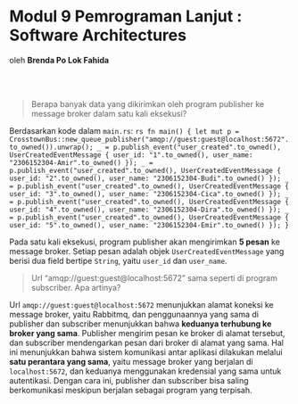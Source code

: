 # Modul 9 Pemrograman Lanjut : Software Architectures
oleh **Brenda Po Lok Fahida**

<br>
<br>



> Berapa banyak data yang dikirimkan oleh program publisher ke message broker dalam satu kali eksekusi?

Berdasarkan kode dalam `main.rs`:
    ```rs
    fn main() {
        let mut p = CrosstownBus::new_queue_publisher("amqp://guest:guest@localhost:5672".to_owned()).unwrap();
        _ = p.publish_event("user_created".to_owned(), UserCreatedEventMessage {
        user_id: "1".to_owned(), user_name: "2306152304-Amir".to_owned() });
        _ = p.publish_event("user_created".to_owned(), UserCreatedEventMessage {
        user_id: "2".to_owned(), user_name: "2306152304-Budi".to_owned() });
        _ = p.publish_event("user_created".to_owned(), UserCreatedEventMessage {
        user_id: "3".to_owned(), user_name: "2306152304-Cica".to_owned() });
        _ = p.publish_event("user_created".to_owned(), UserCreatedEventMessage {
        user_id: "4".to_owned(), user_name: "2306152304-Dira".to_owned() });
        _ = p.publish_event("user_created".to_owned(), UserCreatedEventMessage {
        user_id: "5".to_owned(), user_name: "2306152304-Emir".to_owned() });
    }
    ```

Pada satu kali eksekusi, program publisher akan mengirimkan **5 pesan** ke message broker. Setiap pesan adalah objek `UserCreatedEventMessage` yang berisi dua field bertipe `String`, yaitu `user_id` dan `user_name`. 


> Url “amqp\://guest\:guest\@localhost:5672” sama seperti di program subscriber. Apa artinya?

Url `amqp://guest:guest@localhost:5672` menunjukkan alamat koneksi ke message broker, yaitu Rabbitmq, dan penggunaannya yang sama di publisher dan subscriber menunjukkan bahwa **keduanya terhubung ke broker yang sama**. Publisher mengirim pesan ke broker di alamat tersebut, dan subscriber mendengarkan pesan dari broker di alamat yang sama. Hal ini menunjukkan bahwa sistem komunikasi antar aplikasi dilakukan melalui **satu perantara yang sama**, yaitu message broker yang berjalan di `localhost:5672`, dan keduanya menggunakan kredensial yang sama untuk autentikasi. Dengan cara ini, publisher dan subscriber bisa saling berkomunikasi meskipun berjalan sebagai program yang terpisah.

